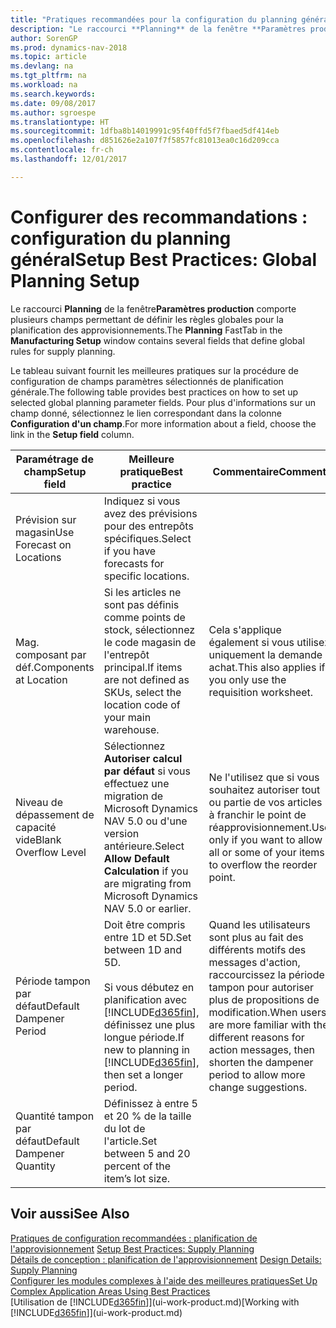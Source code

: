 ```yaml
---
title: "Pratiques recommandées pour la configuration du planning général"
description: "Le raccourci **Planning** de la fenêtre **Paramètres production** comporte plusieurs champs permettant de définir les règles globales pour la planification des approvisionnements."
author: SorenGP
ms.prod: dynamics-nav-2018
ms.topic: article
ms.devlang: na
ms.tgt_pltfrm: na
ms.workload: na
ms.search.keywords: 
ms.date: 09/08/2017
ms.author: sgroespe
ms.translationtype: HT
ms.sourcegitcommit: 1dfba8b14019991c95f40ffd5f7fbaed5df414eb
ms.openlocfilehash: d851626e2a107f7f5857fc81013ea0c16d209cca
ms.contentlocale: fr-ch
ms.lasthandoff: 12/01/2017

---
```

# <a name="setup-best-practices-global-planning-setup"></a><span data-ttu-id="f1a63-103">Configurer des recommandations : configuration du planning général</span><span class="sxs-lookup"><span data-stu-id="f1a63-103">Setup Best Practices: Global Planning Setup</span></span>
<span data-ttu-id="f1a63-104">Le raccourci **Planning** de la fenêtre**Paramètres production** comporte plusieurs champs permettant de définir les règles globales pour la planification des approvisionnements.</span><span class="sxs-lookup"><span data-stu-id="f1a63-104">The **Planning** FastTab in the **Manufacturing Setup** window contains several fields that define global rules for supply planning.</span></span>  

 <span data-ttu-id="f1a63-105">Le tableau suivant fournit les meilleures pratiques sur la procédure de configuration de champs paramètres sélectionnés de planification générale.</span><span class="sxs-lookup"><span data-stu-id="f1a63-105">The following table provides best practices on how to set up selected global planning parameter fields.</span></span> <span data-ttu-id="f1a63-106">Pour plus d'informations sur un champ donné, sélectionnez le lien correspondant dans la colonne **Configuration d'un champ**.</span><span class="sxs-lookup"><span data-stu-id="f1a63-106">For more information about a field, choose the link in the **Setup field** column.</span></span>  

|<span data-ttu-id="f1a63-107">Paramétrage de champ</span><span class="sxs-lookup"><span data-stu-id="f1a63-107">Setup field</span></span>|<span data-ttu-id="f1a63-108">Meilleure pratique</span><span class="sxs-lookup"><span data-stu-id="f1a63-108">Best practice</span></span>|<span data-ttu-id="f1a63-109">Commentaire</span><span class="sxs-lookup"><span data-stu-id="f1a63-109">Comment</span></span>|  
|-----------------|-------------------|-------------|  
|<span data-ttu-id="f1a63-110">Prévision sur magasin</span><span class="sxs-lookup"><span data-stu-id="f1a63-110">Use Forecast on Locations</span></span>|<span data-ttu-id="f1a63-111">Indiquez si vous avez des prévisions pour des entrepôts spécifiques.</span><span class="sxs-lookup"><span data-stu-id="f1a63-111">Select if you have forecasts for specific locations.</span></span>||  
|<span data-ttu-id="f1a63-112">Mag. composant par déf.</span><span class="sxs-lookup"><span data-stu-id="f1a63-112">Components at Location</span></span>|<span data-ttu-id="f1a63-113">Si les articles ne sont pas définis comme points de stock, sélectionnez le code magasin de l'entrepôt principal.</span><span class="sxs-lookup"><span data-stu-id="f1a63-113">If items are not defined as SKUs, select the location code of your main warehouse.</span></span>|<span data-ttu-id="f1a63-114">Cela s'applique également si vous utilisez uniquement la demande achat.</span><span class="sxs-lookup"><span data-stu-id="f1a63-114">This also applies if you only use the requisition worksheet.</span></span>|  
|<span data-ttu-id="f1a63-115">Niveau de dépassement de capacité vide</span><span class="sxs-lookup"><span data-stu-id="f1a63-115">Blank Overflow Level</span></span>|<span data-ttu-id="f1a63-116">Sélectionnez **Autoriser calcul par défaut** si vous effectuez une migration de Microsoft Dynamics NAV 5.0 ou d'une version antérieure.</span><span class="sxs-lookup"><span data-stu-id="f1a63-116">Select **Allow Default Calculation** if you are migrating from Microsoft Dynamics NAV 5.0 or earlier.</span></span>|<span data-ttu-id="f1a63-117">Ne l'utilisez que si vous souhaitez autoriser tout ou partie de vos articles à franchir le point de réapprovisionnement.</span><span class="sxs-lookup"><span data-stu-id="f1a63-117">Use only if you want to allow all or some of your items to overflow the reorder point.</span></span>|  
|<span data-ttu-id="f1a63-118">Période tampon par défaut</span><span class="sxs-lookup"><span data-stu-id="f1a63-118">Default Dampener Period</span></span>|<span data-ttu-id="f1a63-119">Doit être compris entre 1D et 5D.</span><span class="sxs-lookup"><span data-stu-id="f1a63-119">Set between 1D and 5D.</span></span><br /><br /> <span data-ttu-id="f1a63-120">Si vous débutez en planification avec [!INCLUDE[d365fin](includes/d365fin_md.md)], définissez une plus longue période.</span><span class="sxs-lookup"><span data-stu-id="f1a63-120">If new to planning in [!INCLUDE[d365fin](includes/d365fin_md.md)], then set a longer period.</span></span>|<span data-ttu-id="f1a63-121">Quand les utilisateurs sont plus au fait des différents motifs des messages d'action, raccourcissez la période tampon pour autoriser plus de propositions de modification.</span><span class="sxs-lookup"><span data-stu-id="f1a63-121">When users are more familiar with the different reasons for action messages, then shorten the dampener period to allow more change suggestions.</span></span>|  
|<span data-ttu-id="f1a63-122">Quantité tampon par défaut</span><span class="sxs-lookup"><span data-stu-id="f1a63-122">Default Dampener Quantity</span></span>|<span data-ttu-id="f1a63-123">Définissez à entre 5 et 20 % de la taille du lot de l'article.</span><span class="sxs-lookup"><span data-stu-id="f1a63-123">Set between 5 and 20 percent of the item’s lot size.</span></span>||  

## <a name="see-also"></a><span data-ttu-id="f1a63-124">Voir aussi</span><span class="sxs-lookup"><span data-stu-id="f1a63-124">See Also</span></span>  
 <span data-ttu-id="f1a63-125">[Pratiques de configuration recommandées : planification de l'approvisionnement](setup-best-practices-supply-planning.md) </span><span class="sxs-lookup"><span data-stu-id="f1a63-125">[Setup Best Practices: Supply Planning](setup-best-practices-supply-planning.md) </span></span>  
 <span data-ttu-id="f1a63-126">[Détails de conception : planification de l'approvisionnement](design-details-supply-planning.md) </span><span class="sxs-lookup"><span data-stu-id="f1a63-126">[Design Details: Supply Planning](design-details-supply-planning.md) </span></span>  
 [<span data-ttu-id="f1a63-127">Configurer les modules complexes à l'aide des meilleures pratiques</span><span class="sxs-lookup"><span data-stu-id="f1a63-127">Set Up Complex Application Areas Using Best Practices</span></span>](set-up-complex-application-areas-using-best-practices.md)  
 <span data-ttu-id="f1a63-128">[Utilisation de [!INCLUDE[d365fin](includes/d365fin_md.md)]](ui-work-product.md)</span><span class="sxs-lookup"><span data-stu-id="f1a63-128">[Working with [!INCLUDE[d365fin](includes/d365fin_md.md)]](ui-work-product.md)</span></span>


